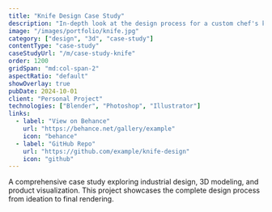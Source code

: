 ```yaml
---
title: "Knife Design Case Study"
description: "In-depth look at the design process for a custom chef's knife. From concept sketches to final 3D render."
image: "/images/portfolio/knife.jpg"
category: ["design", "3d", "case-study"]
contentType: "case-study"
caseStudyUrl: "/m/case-study-knife"
order: 1200
gridSpan: "md:col-span-2"
aspectRatio: "default"
showOverlay: true
pubDate: 2024-10-01
client: "Personal Project"
technologies: ["Blender", "Photoshop", "Illustrator"]
links:
  - label: "View on Behance"
    url: "https://behance.net/gallery/example"
    icon: "behance"
  - label: "GitHub Repo"
    url: "https://github.com/example/knife-design"
    icon: "github"
---
```


A comprehensive case study exploring industrial design, 3D modeling, and product visualization. This project showcases the complete design process from ideation to final rendering.
